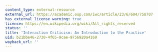```yaml
---
content_type: external-resource
external_url: https://academic.oup.com/iwc/article/23/6/604/758707
has_external_license_warning: true
license: https://en.wikipedia.org/wiki/All_rights_reserved
status: ''
title: 'Interaction Criticism: An Introduction to the Practice'
uid: b21bbe46-2730-4f65-9cae-9756920a4169
wayback_url: ''
---
```

